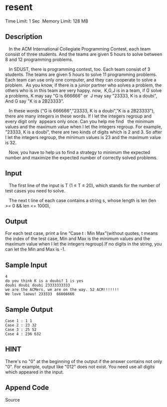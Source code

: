 # resent
Time Limit: 1 Sec  Memory Limit: 128 MB


## Description
   In the ACM International Collegiate Programming Contest, each team consist of three students. And the teams are given 5 hours to solve between 8 and 12 programming problems. 

   In SDUST, there is programming contest, too. Each team consist of 3 students. The teams are given 5 hours to solve 11 programming problems. Each team can use only one computer, and they can cooperate to solve a problem.  As you know, if there is a junior partner who solves a problem, the others who is in this team are very happy. now,  K,G,J is in a team, if G solve a problems, K may say "G is 666666" or 
J may say "23333, K is a doubi", And G say "K is a 2B23333".

   In these words ("G is 666666","23333, K is a doubi","K is a 2B23333"), there are many integers in these words. If I let the integers regroup and every digit only  appears only once. Can you help me find 
 the minimum values and the maximum value when I let the integers regroup. For example, "23333, K is a doubi", there are two kinds of digits which is 2 and 3. So after I let the integers regroup, the minimum values is 23 and the maximum value is 32.

   Now, you have to help us to find a strategy to minimum the expected number and maximize the expected number of correctly solved problems.


## Input
   The first line of the input is T (1 ≤ T ≤ 20), which stands for the number of test cases you need to solve.

   The next t line of each case contains a string s, whose length is len (len >= 0 && len <= 1000), 


## Output
For each test case, print a line “Case t : Min Max”(without quotes, t means the index of the test case, Min and Max is the minimum values and the maximum value when I let the integers regroup).If no digits in the string, you can let the Min and Max is -1.


## Sample Input
```
4
do you think K is a doubi? 1 is yes
doubi doubi doubi 23333333333
we are the ACMers, we are on the way. 52 ACM!!!!!!!
We love laowu! 233333  66666666
```
## Sample Output
```
Case 1 : 1 1
Case 2 : 23 32
Case 3 : 25 52
Case 4 : 236 632

```

## HINT
There's no "0" at the beginning of the output if the answer contains not only "0". For example, output like "012" does not exist.
You need use all digits which appeared in the input.

## Append Code
Source
